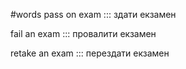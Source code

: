 #words 
pass on exam ::: здати екзамен
<!--SR:!2022-11-13,3,250!2022-11-13,3,250-->
fail an exam ::: провалити екзамен
<!--SR:!2023-01-06,34,250!2022-11-13,3,250-->
retake an exam ::: перездати екзамен
<!--SR:!2022-11-13,3,250!2022-12-07,4,230-->
